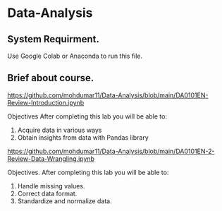 # Data-Analysis

## System Requirment.
Use Google Colab or Anaconda to run this file.

## Brief about course.

https://github.com/mohdumar11/Data-Analysis/blob/main/DA0101EN-Review-Introduction.ipynb

Objectives
After completing this lab you will be able to:
1. Acquire data in various ways
2. Obtain insights from data with Pandas library

https://github.com/mohdumar11/Data-Analysis/blob/main/DA0101EN-2-Review-Data-Wrangling.ipynb

Objectives.
After completing this lab you will be able to:
1. Handle missing values.
2. Correct data format.
3. Standardize and normalize data.

